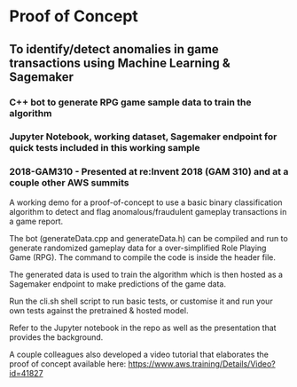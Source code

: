 # Proof of Concept
## To identify/detect anomalies in game transactions using Machine Learning & Sagemaker
### C++ bot to generate RPG game sample data to train the algorithm
### Jupyter Notebook, working dataset, Sagemaker endpoint for quick tests included in this working sample
### 2018-GAM310 - Presented at re:Invent 2018 (GAM 310) and at a couple other AWS summits

A working demo for a proof-of-concept to use a basic binary classification algorithm to detect and flag anomalous/fraudulent gameplay transactions in a game report.

The bot (generateData.cpp and generateData.h) can be compiled and run to generate randomized gameplay data for a over-simplified Role Playing Game (RPG). The command to compile the code is inside the header file.

The generated data is used to train the algorithm which is then hosted as a Sagemaker endpoint to make predictions of the game data.

Run the cli.sh shell script to run basic tests, or customise it and run your own tests against the pretrained & hosted model.

Refer to the Jupyter notebook in the repo as well as the presentation that provides the background.

A couple colleagues also developed a video tutorial that elaborates the proof of concept available here: https://www.aws.training/Details/Video?id=41827
